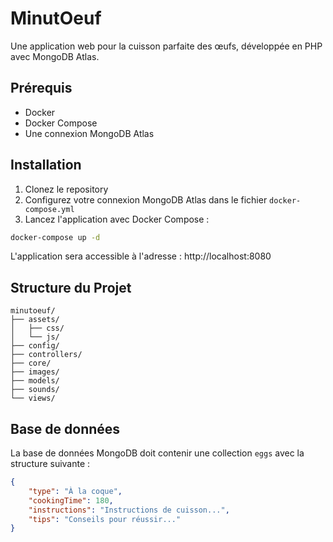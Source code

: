 # MinutOeuf

Une application web pour la cuisson parfaite des œufs, développée en PHP avec MongoDB Atlas.

## Prérequis

- Docker
- Docker Compose
- Une connexion MongoDB Atlas

## Installation

1. Clonez le repository
2. Configurez votre connexion MongoDB Atlas dans le fichier `docker-compose.yml`
3. Lancez l'application avec Docker Compose :

```bash
docker-compose up -d
```

L'application sera accessible à l'adresse : http://localhost:8080

## Structure du Projet

```
minutoeuf/
├── assets/
│   ├── css/
│   └── js/
├── config/
├── controllers/
├── core/
├── images/
├── models/
├── sounds/
└── views/
```

## Base de données

La base de données MongoDB doit contenir une collection `eggs` avec la structure suivante :

```json
{
    "type": "À la coque",
    "cookingTime": 180,
    "instructions": "Instructions de cuisson...",
    "tips": "Conseils pour réussir..."
}
```
